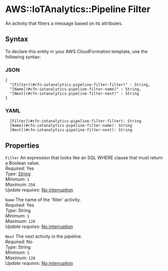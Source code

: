 # AWS::IoTAnalytics::Pipeline Filter<a name="aws-properties-iotanalytics-pipeline-filter"></a>

An activity that filters a message based on its attributes\.

## Syntax<a name="aws-properties-iotanalytics-pipeline-filter-syntax"></a>

To declare this entity in your AWS CloudFormation template, use the following syntax:

### JSON<a name="aws-properties-iotanalytics-pipeline-filter-syntax.json"></a>

```
{
  "[Filter](#cfn-iotanalytics-pipeline-filter-filter)" : String,
  "[Name](#cfn-iotanalytics-pipeline-filter-name)" : String,
  "[Next](#cfn-iotanalytics-pipeline-filter-next)" : String
}
```

### YAML<a name="aws-properties-iotanalytics-pipeline-filter-syntax.yaml"></a>

```
  [Filter](#cfn-iotanalytics-pipeline-filter-filter): String
  [Name](#cfn-iotanalytics-pipeline-filter-name): String
  [Next](#cfn-iotanalytics-pipeline-filter-next): String
```

## Properties<a name="aws-properties-iotanalytics-pipeline-filter-properties"></a>

`Filter` <a name="cfn-iotanalytics-pipeline-filter-filter"></a>
An expression that looks like an SQL WHERE clause that must return a Boolean value\.  
_Required_: Yes  
_Type_: [String](#aws-properties-iotanalytics-pipeline-filter)  
_Minimum_: `1`  
_Maximum_: `256`  
_Update requires_: [No interruption](https://docs.aws.amazon.com/AWSCloudFormation/latest/UserGuide/using-cfn-updating-stacks-update-behaviors.html#update-no-interrupt)

`Name` <a name="cfn-iotanalytics-pipeline-filter-name"></a>
The name of the 'filter' activity\.  
_Required_: Yes  
_Type_: String  
_Minimum_: `1`  
_Maximum_: `128`  
_Update requires_: [No interruption](https://docs.aws.amazon.com/AWSCloudFormation/latest/UserGuide/using-cfn-updating-stacks-update-behaviors.html#update-no-interrupt)

`Next` <a name="cfn-iotanalytics-pipeline-filter-next"></a>
The next activity in the pipeline\.  
_Required_: No  
_Type_: String  
_Minimum_: `1`  
_Maximum_: `128`  
_Update requires_: [No interruption](https://docs.aws.amazon.com/AWSCloudFormation/latest/UserGuide/using-cfn-updating-stacks-update-behaviors.html#update-no-interrupt)
